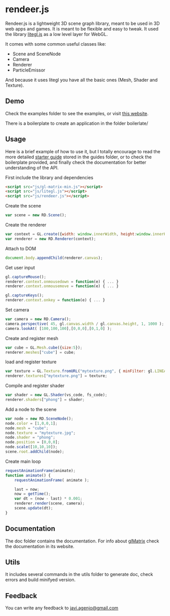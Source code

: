 rendeer.js
=========

Rendeer.js is a lightweight 3D scene graph library, meant to be used in 3D web apps and games. It is meant to be flexible and easy to tweak.
It used the library [litegl.js](https://github.com/jagenjo/litegl.js) as a low level layer for WebGL.

It comes with some common useful classes like:

* Scene and SceneNode
* Camera
* Renderer
* ParticleEmissor

And because it uses litegl you have all the basic ones (Mesh, Shader and Texture).

Demo
-----

Check the examples folder to see the examples, or visit [this website](http://tamats.com/projects/rendeer/examples).

There is a boilerplate to create an application in the folder boilerlate/

Usage
-----

Here is a brief example of how to use it, but I totally encourage to read the more detailed [starter guide](https://github.com/jagenjo/rendeer.js/blob/master/guides/README.md) stored in the guides folder, or to check the boilerplate provided, and finally check the documentation for better understanding of the API.

First include the library and dependencies
```html
<script src="js/gl-matrix-min.js"></script>
<script src="js/litegl.js"></script>
<script src="js/rendeer.js"></script>
```

Create the scene
```js
var scene = new RD.Scene();
```


Create the renderer
```js
var context = GL.create({width: window.innerWidth, height:window.innerHeight});
var renderer = new RD.Renderer(context);
```

Attach to DOM
```js
document.body.appendChild(renderer.canvas);
```

Get user input
```js
gl.captureMouse();
renderer.context.onmousedown = function(e) { ... }
renderer.context.onmousemove = function(e) { ... }

gl.captureKeys();
renderer.context.onkey = function(e) { ... }
```

Set camera
```js
var camera = new RD.Camera();
camera.perspective( 45, gl.canvas.width / gl.canvas.height, 1, 1000 );
camera.lookAt( [100,100,100],[0,0,0],[0,1,0] );
```

Create and register mesh
```js
var cube = GL.Mesh.cube({size:5});
renderer.meshes["cube"] = cube;
```

load and register texture
```js
var texture = GL.Texture.fromURL("mytexture.png", { minFilter: gl.LINEAR_MIPMAP_LINEAR, magFilter: gl.LINEAR });
renderer.textures["mytexture.png"] = texture;
```

Compile and register shader
```js
var shader = new GL.Shader(vs_code, fs_code);
renderer.shaders["phong"] = shader;
```

Add a node to the scene
```js
var node = new RD.SceneNode();
node.color = [1,0,0,1];
node.mesh = "cube";
node.texture = "mytexture.jpg";
node.shader = "phong";
node.position = [0,0,0];
node.scale([10,10,10]);
scene.root.addChild(node);
```

Create main loop
```js
requestAnimationFrame(animate);
function animate() {
	requestAnimationFrame( animate );

	last = now;
	now = getTime();
	var dt = (now - last) * 0.001;
	renderer.render(scene, camera);
	scene.update(dt);
}
```

Documentation
-------------
The doc folder contains the documentation. For info about [glMatrix](http://glmatrix.com) check the documentation in its website.

Utils
-----

It includes several commands in the utils folder to generate doc, check errors and build minifyed version.


Feedback
--------

You can write any feedback to javi.agenjo@gmail.com
